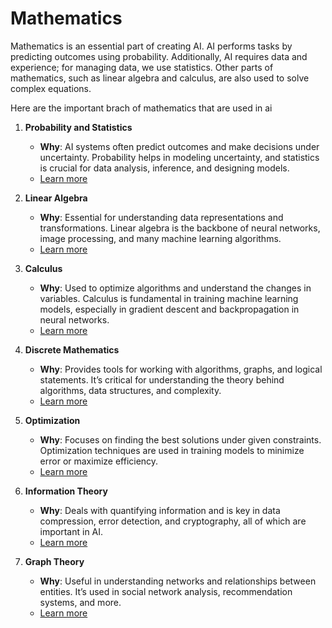 # Mathematics 

Mathematics is an essential part of creating AI. AI performs tasks by predicting outcomes using probability. Additionally, AI requires data and experience; for managing data, we use statistics. Other parts of mathematics, such as linear algebra and calculus, are also used to solve complex equations.

Here are the important brach of mathematics that are used in ai


1. **Probability and Statistics**
   - **Why**: AI systems often predict outcomes and make decisions under uncertainty. Probability helps in modeling uncertainty, and statistics is crucial for data analysis, inference, and designing models.
   - [Learn more](https://www.freecodecamp.org/news/all-the-math-you-need-in-artificial-intelligence/)

2. **Linear Algebra**
   - **Why**: Essential for understanding data representations and transformations. Linear algebra is the backbone of neural networks, image processing, and many machine learning algorithms.
   - [Learn more](https://builtin.com/articles/math-for-ai)

3. **Calculus**
   - **Why**: Used to optimize algorithms and understand the changes in variables. Calculus is fundamental in training machine learning models, especially in gradient descent and backpropagation in neural networks.
   - [Learn more](https://builtin.com/articles/math-for-ai)

4. **Discrete Mathematics**
   - **Why**: Provides tools for working with algorithms, graphs, and logical statements. It’s critical for understanding the theory behind algorithms, data structures, and complexity.
   - [Learn more](https://www.freecodecamp.org/news/all-the-math-you-need-in-artificial-intelligence/)

5. **Optimization**
   - **Why**: Focuses on finding the best solutions under given constraints. Optimization techniques are used in training models to minimize error or maximize efficiency.
   - [Learn more](https://www.freecodecamp.org/news/all-the-math-you-need-in-artificial-intelligence/)

6. **Information Theory**
   - **Why**: Deals with quantifying information and is key in data compression, error detection, and cryptography, all of which are important in AI.
   - [Learn more](https://www.freecodecamp.org/news/all-the-math-you-need-in-artificial-intelligence/)

7. **Graph Theory**
   - **Why**: Useful in understanding networks and relationships between entities. It’s used in social network analysis, recommendation systems, and more.
   - [Learn more](https://www.freecodecamp.org/news/all-the-math-you-need-in-artificial-intelligence/)
